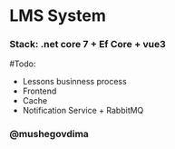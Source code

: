 # LMS System

### Stack: .net core 7 + Ef Core + vue3

#Todo:
- Lessons businness process
- Frontend
- Cache
- Notification Service + RabbitMQ

### @mushegovdima